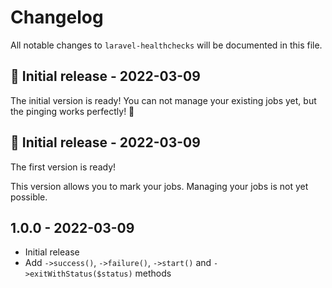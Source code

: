 # Changelog

All notable changes to `laravel-healthchecks` will be documented in this file.

## 🚀 Initial release - 2022-03-09

The initial version is ready! You can not manage your existing jobs yet, but the pinging works perfectly! 🚀

## 🚀 Initial release - 2022-03-09

The first version is ready!

This version allows you to mark your jobs. Managing your jobs is not yet possible.

## 1.0.0 - 2022-03-09

- Initial release
- Add `->success()`, `->failure()`, `->start()` and `->exitWithStatus($status)` methods
